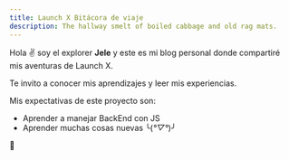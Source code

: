 ```yaml
---
title: Launch X Bitácora de viaje
description: The hallway smelt of boiled cabbage and old rag mats.
---
```


Hola ✌️  soy el explorer **Jele** y este es mi blog personal donde compartiré mis aventuras de Launch X.

Te invito a conocer mis aprendizajes y leer mis experiencias. 

Mis expectativas de este proyecto son:
- Aprender a manejar BackEnd con JS
- Aprender muchas cosas nuevas ╰(*°▽°*)╯


🚀
